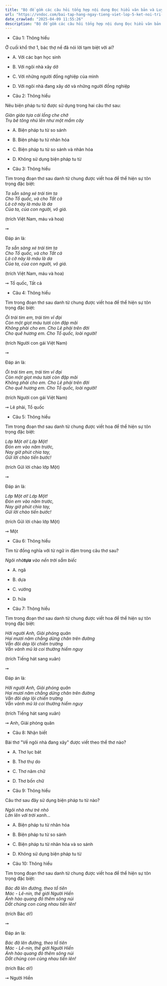 ```yaml
---
title: "Bộ đề gồm các câu hỏi tổng hợp nội dung Đọc hiểu văn bản và Luyện từ và câu được học ở Tuần 31 trong chương trình Tiếng Việt lớp 5 Tập 2 Kết nối tri thức."
url: "https://vndoc.com/bai-tap-hang-ngay-tieng-viet-lop-5-ket-noi-tri-thuc-tuan-31-thu-3-337588"
date_crawled: "2025-04-09 11:55:26"
description: "Bộ đề gồm các câu hỏi tổng hợp nội dung Đọc hiểu văn bản và Luyện từ và câu được học ở Tuần 31 trong chương trình Tiếng Việt lớp 5 Tập 2 Kết nối tri thức."
---
```


* Câu 1:  Thông hiểu

Ở cuối khổ thơ 1, bác thợ nề đã nói lời tạm biệt với ai?

  * A. Với các bạn học sinh 
  * B. Với ngôi nhà xây dở 
  * C. Với những người đồng nghiệp của mình 
  * D. Với ngôi nhà đang xây dở và những người đồng nghiệp 



* Câu 2:  Thông hiểu

Nêu biện pháp tu từ được sử dụng trong hai câu thơ sau:

_Giàn giáo tựa cái lồng che chở_  
 _Trụ bê tông nhú lên như một mầm cây_

  * A. Biện pháp tu từ so sánh 
  * B. Biện pháp tu từ nhân hóa 
  * C. Biện pháp tu từ so sánh và nhân hóa 
  * D. Không sử dụng biện pháp tu từ 



* Câu 3:  Thông hiểu

Tìm trong đoạn thơ sau danh từ chung được viết hoa để thể hiện sự tôn trọng đặc biệt:

_Ta sẵn sàng xé trái tim ta_  
 _Cho Tổ quốc, và cho Tất cả_  
 _Lá cờ này là máu là da_  
 _Của ta, của con người, vô giá._

(trích Việt Nam, máu và hoa)

➙ 

Đáp án là:

_Ta sẵn sàng xé trái tim ta_  
 _Cho Tổ quốc, và cho Tất cả_  
 _Lá cờ này là máu là da_  
 _Của ta, của con người, vô giá._

(trích Việt Nam, máu và hoa)

➙ Tổ quốc, Tất cả

* Câu 4:  Thông hiểu

Tìm trong đoạn thơ sau danh từ chung được viết hoa để thể hiện sự tôn trọng đặc biệt:

_Ôi trái tim em, trái tim vĩ đại_  
 _Còn một giọt máu tươi còn đập mãi_  
 _Không phải cho em. Cho Lẽ phải trên đời_  
 _Cho quê hương em. Cho Tổ quốc, loài người!_

(trích Người con gái Việt Nam)

➙ 

Đáp án là:

_Ôi trái tim em, trái tim vĩ đại_  
 _Còn một giọt máu tươi còn đập mãi_  
 _Không phải cho em. Cho Lẽ phải trên đời_  
 _Cho quê hương em. Cho Tổ quốc, loài người!_

(trích Người con gái Việt Nam)

➙ Lẽ phải, Tổ quốc

* Câu 5:  Thông hiểu

Tìm trong đoạn thơ sau danh từ chung được viết hoa để thể hiện sự tôn trọng đặc biệt:

_Lớp Một ơi! Lớp Một!_  
_Đón em vào năm trước,_  
_Nay giờ phút chia tay,_  
_Gửi lời chào tiến bước!_

(trích Gửi lời chào lớp Một)

➙ 

Đáp án là:

_Lớp Một ơi! Lớp Một!_  
_Đón em vào năm trước,_  
_Nay giờ phút chia tay,_  
_Gửi lời chào tiến bước!_

(trích Gửi lời chào lớp Một)

➙ Một

* Câu 6:  Thông hiểu

Tìm từ đồng nghĩa với từ ngữ in đậm trong câu thơ sau?

_Ngôi nhà**tựa** vào nền trời sẫm biếc_

  * A. ngã 
  * B. dựa 
  * C. vướng 
  * D. hứa 



* Câu 7:  Thông hiểu

Tìm trong đoạn thơ sau danh từ chung được viết hoa để thể hiện sự tôn trọng đặc biệt:

_Hỡi người Anh, Giải phóng quân_  
 _Hai mươi năm chẳng dừng chân trên đường_  
 _Vẫn đôi dép lội chiến trường_  
 _Vẫn vành mũ lá coi thường hiểm nguy_

(trích Tiếng hát sang xuân)

➙ 

Đáp án là:

_Hỡi người Anh, Giải phóng quân_  
 _Hai mươi năm chẳng dừng chân trên đường_  
 _Vẫn đôi dép lội chiến trường_  
 _Vẫn vành mũ lá coi thường hiểm nguy_

(trích Tiếng hát sang xuân)

➙ Anh, Giải phóng quân

* Câu 8:  Nhận biết

Bài thơ "Về ngôi nhà đang xây" được viết theo thể thơ nào?

  * A. Thơ lục bát 
  * B. Thơ thự do 
  * C. Thơ năm chữ 
  * D. Thơ bốn chữ 



* Câu 9:  Thông hiểu

Câu thơ sau đây sử dụng biện pháp tu từ nào?

_Ngôi nhà như trẻ nhỏ_  
 _Lớn lên với trời xanh..._

  * A. Biện pháp tu từ nhân hóa 
  * B. Biện pháp tu từ so sánh 
  * C. Biện pháp tu từ nhân hóa và so sánh 
  * D. Không sử dụng biện pháp tu từ 



* Câu 10:  Thông hiểu

Tìm trong đoạn thơ sau danh từ chung được viết hoa để thể hiện sự tôn trọng đặc biệt:

_Bác đã lên đường, theo tổ tiên_  
 _Mác - Lê-nin, thế giới Người Hiền_  
 _Ánh hào quang đỏ thêm sông núi_  
 _Dắt chúng con cùng nhau tiến lên!_

(trích Bác ơi!)

➙ 

Đáp án là:

_Bác đã lên đường, theo tổ tiên_  
 _Mác - Lê-nin, thế giới Người Hiền_  
 _Ánh hào quang đỏ thêm sông núi_  
 _Dắt chúng con cùng nhau tiến lên!_

(trích Bác ơi!)

➙ Người Hiền
